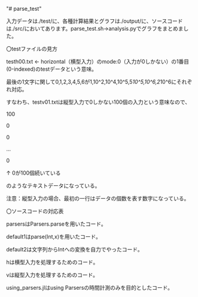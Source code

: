 "# parse_test" 


入力データは./test/に、各種計算結果とグラフは./output/に、ソースコードは./src/においてあります。parse_test.sh→analysis.pyでグラフをまとめました。


〇testファイルの見方


testh00.txt ← horizontal（横型入力）のmode:0（入力が0しかない）の1番目(0-indexed)のtestデータという意味。


最後の1文字に関して0,1,2,3,4,5,6が1,10^2,10^4,10^5,5*10^5,10^6,2*10^6にそれぞれ対応。


すなわち、testv01.txtは縦型入力で0しかない100個の入力という意味なので、

100

0

0

…

0


↑ 0が100個続いている

のようなテキストデータになっている。

注意：縦型入力の場合、最初の一行はデータの個数を表す数字になっている。



〇ソースコードの対応表

parsersはParsers.parseを用いたコード。

default1はparse(Int,x)を用いたコード。

default2は文字列からIntへの変換を自力でやったコード。



hは横型入力を処理するためのコード。

vは縦型入力を処理するためのコード。



using_parsers.jlはusing Parsersの時間計測のみを目的としたコード。
